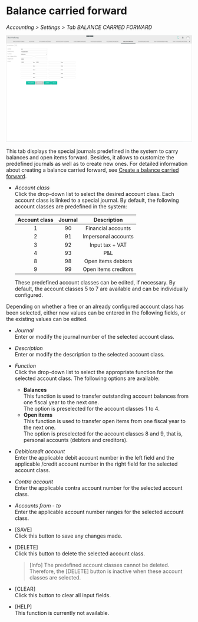 # Balance carried forward

*Accounting > Settings > Tab BALANCE CARRIED FORWARD*

![Balance carried forward](../../Assets/Screenshots/RetailSuiteAccounting/Settings/BalanceCarriedForward/BalanceCarriedForward.png "[Balance carried forward]")

This tab displays the special journals predefined in the system to carry balances and open items forward. Besides, it allows to customize the predefined journals as well as to create new ones. For detailed information about creating a balance carried forward, see [Create a balance carried forward](../Operation/11_CreateBalanceCarriedForward.md).


- *Account class*  
    Click the drop-down list to select the desired account class. Each account class is linked to a special journal. By default, the following account classes are predefined in the system:

    | Account class  | Journal      | Description          |
    |:--------------:|:------------:|:--------------------:|
    | 1              | 90           | Financial accounts   |
    | 2              | 91           | Impersonal accounts  |
    | 3              | 92           | Input tax + VAT      |
    | 4              | 93           | P&L                  |
    | 8              | 98           | Open items debtors   |
    | 9              | 99           | Open items creditors |

    These predefined account classes can be edited, if necessary. By default, the account classes 5 to 7 are available and can be individually configured.

Depending on whether a free or an already configured account class has been selected, either new values can be entered in the following fields, or the existing values can be edited.

- *Journal*  
    Enter or modify the journal number of the selected account class.

- *Description*  
    Enter or modify the description to the selected account class.

- *Function*  
    Click the drop-down list to select the appropriate function for the selected account class. The following options are available:
    - **Balances**  
        This function is used to transfer outstanding account balances from one fiscal year to the next one.   
        The option is preselected for the account classes 1 to 4.
    - **Open items**  
        This function is used to transfer open items from one fiscal year to the next one.   
        The option is preselected for the account classes 8 and 9, that is, personal accounts (debtors and creditors).

- *Debit/credit account*  
    Enter the applicable debit account number in the left field and the applicable /credit account number in the right field for the selected account class.

- *Contra account*  
    Enter the applicable contra account number for the selected account class.

- *Accounts from - to*  
    Enter the applicable account number ranges for the selected account class.


- [SAVE]  
    Click this button to save any changes made.

- [DELETE]  
    Click this button to delete the selected account class.

    > [Info] The predefined account classes cannot be deleted. Therefore, the [DELETE] button is inactive when these account classes are selected.

[comment]: <> (Stimmt das so oder Bug?)

- [CLEAR]  
    Click this button to clear all input fields.  

[comment]: <> (Button scheint nicht zu funktionieren. Bug?)

- [HELP]  
    This function is currently not available.

